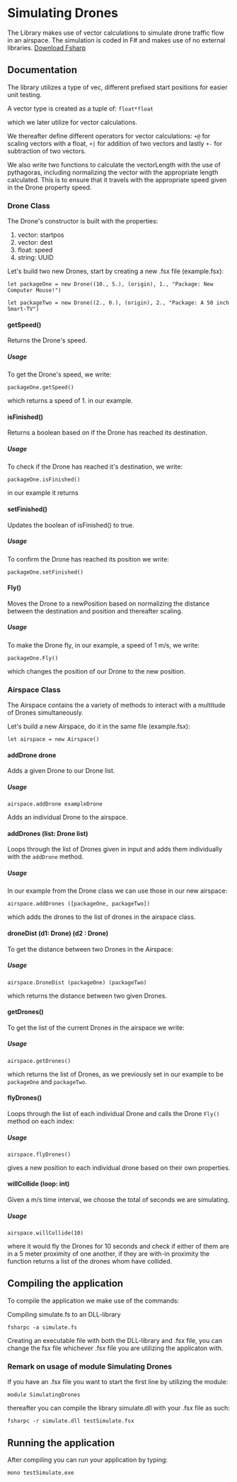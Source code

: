 # Simulating Drones
The Library makes use of vector calculations to simulate drone traffic flow in an airspace. The simulation is coded in F# and makes use of no external libraries.
[Download Fsharp](https://docs.microsoft.com/en-us/dotnet/fsharp/get-started/install-fsharp
)

## Documentation
The library utilizes a type of vec, different prefixed start positions for easier unit testing.

A vector type is created as a tuple of:
```float*float```

which we later utilize for vector calculations.

We thereafter define different operators for vector calculations: ```+@``` for scaling vectors with a float, ```+|``` for addition of two vectors and lastly ```+-``` for subtraction of two vectors.

We also write two functions to calculate the vectorLength with the use of pythagoras, including normalizing the vector with the appropriate length calculated. This is to ensure that it travels with the appropriate speed given in the Drone property speed.
### Drone Class
The Drone's constructor is built with the properties: 
1. vector: startpos
2. vector: dest
3. float: speed
4. string: UUID

Let's build two new Drones, start by creating a new .fsx file (example.fsx):


```let packageOne = new Drone((10., 5.), (origin), 1., "Package: New Computer Mouse!")```

```let packageTwo = new Drone((2., 0.), (origin), 2., "Package: A 50 inch Smart-TV")```

#### getSpeed()
Returns the Drone's speed.
##### Usage
To get the Drone's speed, we write:

```packageOne.getSpeed()```

which returns a speed of 1. in our example.
#### isFinished()
Returns a boolean based on if the Drone has reached its destination.
##### Usage
To check if the Drone has reached it's destination, we write:

```packageOne.isFinished()```

 in our example it returns 

#### setFinished()
Updates the boolean of isFinished() to true.
##### Usage
To confirm the Drone has reached its position we write:

```packageOne.setFinished()```
#### Fly()
Moves the Drone to a newPosition based on normalizing the distance between the destination and position and thereafter scaling.
##### Usage
To make the Drone fly, in our example, a speed of 1 m/s, we write:

```packageOne.Fly()```

which changes the position of our Drone to the new position.
### Airspace Class
The Airspace contains the a variety of methods to interact with a multitude of Drones simultaneously.

Let's build a new Airspace, do it in the same file (example.fsx):

```let airspace = new Airspace()```

#### addDrone drone
Adds a given Drone to our Drone list.

##### Usage
```airspace.addDrone exampleDrone```

Adds an individual Drone to the airspace.

#### addDrones (list: Drone list)
Loops through the list of Drones given in input and adds them individually with the ```addDrone``` method. 
##### Usage
In our example from the Drone class we can use those in our new airspace:

```airspace.addDrones ([packageOne, packageTwo])```

which adds the drones to the list of drones in the airspace class.

#### droneDist (d1: Drone) (d2 : Drone)
To get the distance between two Drones in the Airspace:

##### Usage
```airspace.DroneDist (packageOne) (packageTwo) ```

which returns the distance between two given Drones.

#### getDrones() 
To get the list of the current Drones in the airspace we write:

##### Usage
```airspace.getDrones()```

which returns the list of Drones, as we previously set in our example to be ```packageOne``` and ```packageTwo```.

#### flyDrones() 
Loops through the list of each individual Drone and calls the Drone ```Fly()``` method on each index:

##### Usage
```airspace.flyDrones()```

gives a new position to each individual drone based on their own properties. 
#### willCollide (loop: int) 
Given a m/s time interval, we choose the total of seconds we are simulating.
##### Usage

```airspace.willCollide(10)```

where it would fly the Drones for 10 seconds and check if either of them are in a 5 meter proximity of one another, if they are with-in proximity the function returns a list of the drones whom have collided.


## Compiling the application
To compile the application we make use of the commands:

Compiling simulate.fs to an DLL-library

```fsharpc -a simulate.fs```

Creating an executable file with both the DLL-library and .fsx file, you can change the fsx file whichever .fsx file you are utilizing the applicaton with.

### Remark on usage of module Simulating Drones
If you have an .fsx file you want to start the first line by utilizing the module: 

```module SimulatingDrones```

thereafter you can compile the library simulate.dll with your .fsx file as such:

```fsharpc -r simulate.dll testSimulate.fsx```
## Running the application
After compiling you can run your application by typing:

```mono testSimulate.exe```
